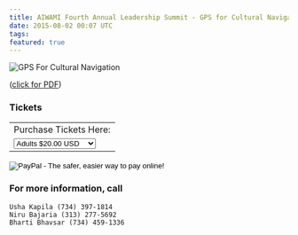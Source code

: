 ```yaml
---
title: AIWAMI Fourth Annual Leadership Summit - GPS for Cultural Navigation
date: 2015-08-02 00:07 UTC
tags:
featured: true
---
```


![GPS For Cultural Navigation][1]

([click for PDF][2])

### Tickets

<form target="paypal" action="https://www.paypal.com/cgi-bin/webscr" method="post">
  <input type="hidden" name="cmd" value="_s-xclick">
  <input type="hidden" name="hosted_button_id" value="TBUU8Q39HJR8S">

  <table>
  <tr><td><input type="hidden" name="on0" value="Event Tickets">Purchase Tickets Here:</td></tr><tr><td><select name="os0">
    <option value="Adults">Adults $20.00 USD</option>
    <option value="Children">Children $10.00 USD</option>
  </select> </td></tr>
  </table>

  <input type="hidden" name="currency_code" value="USD">
  <input type="image" src="https://www.paypalobjects.com/en_US/i/btn/btn_cart_LG.gif" border="0" name="submit" alt="PayPal - The safer, easier way to pay online!">
  <img alt="" border="0" src="https://www.paypalobjects.com/en_US/i/scr/pixel.gif" width="1" height="1">
</form>


### For more information, call

    Usha Kapila (734) 397-1814
    Niru Bajaria (313) 277-5692
    Bharti Bhavsar (734) 459-1336


[1]: 2015_08_02_gps_for_cultural_navigation.jpg
[2]: 2015_08_02_gps_for_cultural_navigation.pdf

